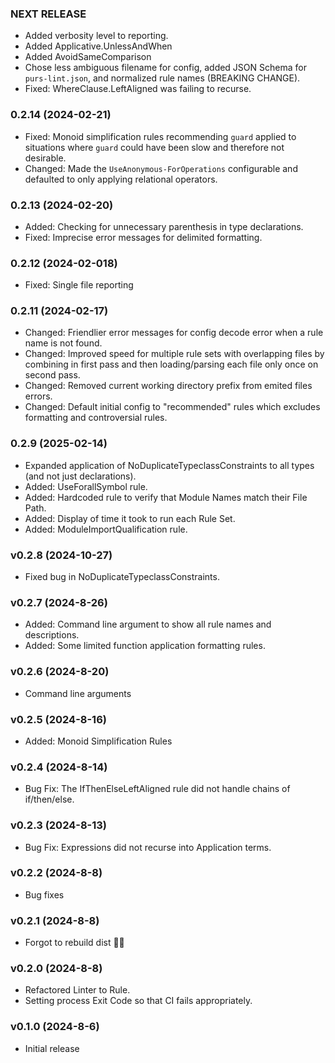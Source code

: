 ### NEXT RELEASE

- Added verbosity level to reporting.
- Added Applicative.UnlessAndWhen
- Added AvoidSameComparison
- Chose less ambiguous filename for config, added JSON Schema for `purs-lint.json`, and normalized rule names (BREAKING CHANGE).
- Fixed: WhereClause.LeftAligned was failing to recurse.

### 0.2.14 (2024-02-21)

- Fixed: Monoid simplification rules recommending `guard` applied to situations where `guard` could have been slow and therefore not desirable.
- Changed: Made the `UseAnonymous-ForOperations` configurable and defaulted to only applying relational operators.

### 0.2.13 (2024-02-20)

- Added: Checking for unnecessary parenthesis in type declarations.
- Fixed: Imprecise error messages for delimited formatting.

### 0.2.12 (2024-02-018)

- Fixed: Single file reporting

### 0.2.11 (2024-02-17)

- Changed: Friendlier error messages for config decode error when a rule name is not found.
- Changed: Improved speed for multiple rule sets with overlapping files by combining in first pass and then loading/parsing each file only once on second pass.
- Changed: Removed current working directory prefix from emited files errors.
- Changed: Default initial config to "recommended" rules which excludes formatting and controversial rules.

### 0.2.9 (2025-02-14)

- Expanded application of NoDuplicateTypeclassConstraints to all types (and not just declarations).
- Added: UseForallSymbol rule.
- Added: Hardcoded rule to verify that Module Names match their File Path.
- Added: Display of time it took to run each Rule Set.
- Added: ModuleImportQualification rule.

### v0.2.8 (2024-10-27)

- Fixed bug in NoDuplicateTypeclassConstraints.

### v0.2.7 (2024-8-26)

- Added: Command line argument to show all rule names and descriptions.
- Added: Some limited function application formatting rules.

### v0.2.6 (2024-8-20)

- Command line arguments

### v0.2.5 (2024-8-16)

- Added: Monoid Simplification Rules

### v0.2.4 (2024-8-14)

- Bug Fix: The IfThenElseLeftAligned rule did not handle chains of if/then/else.

### v0.2.3 (2024-8-13)

- Bug Fix: Expressions did not recurse into Application terms.

### v0.2.2 (2024-8-8)

- Bug fixes

### v0.2.1 (2024-8-8)

- Forgot to rebuild dist 🤦‍♂️

### v0.2.0 (2024-8-8)

- Refactored Linter to Rule.
- Setting process Exit Code so that CI fails appropriately.

### v0.1.0 (2024-8-6)

- Initial release
